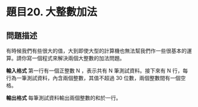 # 題目20. 大整數加法

## 問題描述

有時候我們有些很大的值，大到即使大型的計算機也無法幫我們作一些很基本的運算。請你寫一個程式來解決兩個大整數的加法問題。

**輸入格式**
第一行有一個正整數 N ，表示共有 N 筆測試資料。接下來有 N 行，每行為一筆測試資料，內含兩個整數，其值不超過 30 位數，兩個整數間有一個空格。

**輸出格式**
每筆測試資料輸出兩個整數的和於一行。

